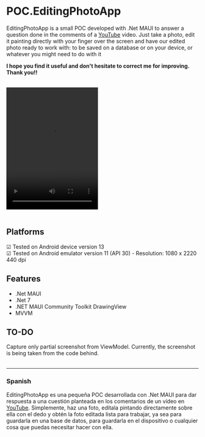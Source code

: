 # POC.EditingPhotoApp

EditingPhotoApp is a small POC developed with .Net MAUI to answer a question done in the comments of a [YouTube](https://www.youtube.com/watch?v=7rw13_a5GR0&lc=Ugylepp8e2gsyTsyy0h4AaABAg) video. Just take a photo, edit it painting directly with your finger over the screen and have our edited photo ready to work with: to be saved on a database or on your device, or whatever you might need to do with it

**I hope you find it useful and don't hesitate to correct me for improving. Thank you!!**

<br>
<video width="240" height="320" controls>
    <source src="documentation/vid/demo.mp4" type="video/mp4">
</video>
<br><br>

## Platforms

&#9745; Tested on Android device version 13 <br>
&#9745; Tested on Android emulator version 11 (API 30) - Resolution: 1080 x 2220 440 dpi

## Features
- .Net MAUI
- .Net 7
- .NET MAUI Community Toolkit DrawingView
- MVVM

## TO-DO

Capture only partial screenshot from ViewModel. Currently, the screenshot is being taken from the code behind.
<br><br>
___

### Spanish

EditingPhotoApp es una pequeña POC desarrollada con .Net MAUI para dar respuesta a una cuestión planteada en los comentarios de un vídeo en [YouTube](https://www.youtube.com/watch?v=7rw13_a5GR0&lc=Ugylepp8e2gsyTsyy0h4AaABAg). Simplemente, haz una foto, edítala pintando directamente sobre ella con el dedo y obtén la foto editada lista para trabajar, ya sea para guardarla en una base de datos, para guardarla en el dispositivo o cualquier cosa que puedas necesitar hacer con ella.
